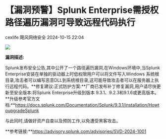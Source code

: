 #  【漏洞预警】Splunk Enterprise需授权路径遍历漏洞可导致远程代码执行   
cexlife  飓风网络安全   2024-10-15 22:04  
  
![](https://mmbiz.qpic.cn/mmbiz_png/ibhQpAia4xu02kGdfTMbyScIb2h8FA5zZ8fpECqWJCI0UgKCh3HHpyGoLepGyomlqleNd3QF0yqT40frL1iaabBgA/640?wx_fmt=png&from=appmsg "")  
  
**漏洞描述:**  
  
Splunk发布安全公告,其中公开了一个路径遍历漏洞,在Windows环境中,当Splunk Enterprise安装在单独的驱动器上时低权限用户可以将文件写入Windows 系统根目录,攻击者可以编写恶意DLL到系统根目录,这可能导致攻击者可以在服务器上执行远程代码。**修复建议:正式防护方案:**厂商已发布补丁修复漏洞,用户请尽快更新至安全版本:将Splunk Enterprise升级到版本 9.3.1、9.2.3和9.1.6或更高版本。**升级参考官方文档:**https://docs.splunk.com/Documentation/Splunk/9.3.1/installation/HowtoupgradeSplunk  
  
与此同时,请做好资产自查以及预防工作,以免遭受黑客攻击。  
  
**参考链接:**https://advisory.splunk.com/advisories/SVD-2024-1001  
  
